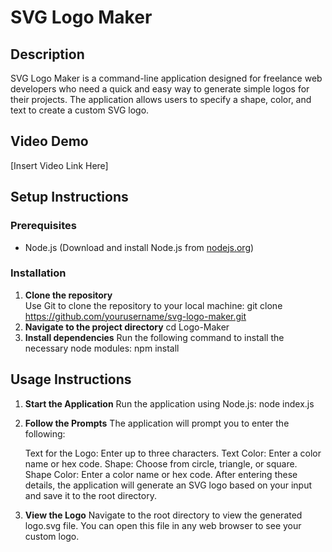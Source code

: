 # SVG Logo Maker

## Description
SVG Logo Maker is a command-line application designed for freelance web developers who need a quick and easy way to generate simple logos for their projects. The application allows users to specify a shape, color, and text to create a custom SVG logo.

## Video Demo
[Insert Video Link Here]

## Setup Instructions

### Prerequisites
- Node.js (Download and install Node.js from [nodejs.org](https://nodejs.org/))

### Installation
1. **Clone the repository**  
   Use Git to clone the repository to your local machine:
   git clone https://github.com/yourusername/svg-logo-maker.git
2. **Navigate to the project directory**
    cd Logo-Maker
3. **Install dependencies**
    Run the following command to install the necessary node modules:
    npm install

## Usage Instructions
1. **Start the Application**
    Run the application using Node.js:
    node index.js
2. **Follow the Prompts**
    The application will prompt you to enter the following:

    Text for the Logo: Enter up to three characters.
    Text Color: Enter a color name or hex code.
    Shape: Choose from circle, triangle, or square.
    Shape Color: Enter a color name or hex code.
    After entering these details, the application will generate an SVG logo based on your input and save it to the root directory.
3. **View the Logo**
    Navigate to the root directory to view the generated logo.svg file. You can open this file in any web browser to see your custom logo.
